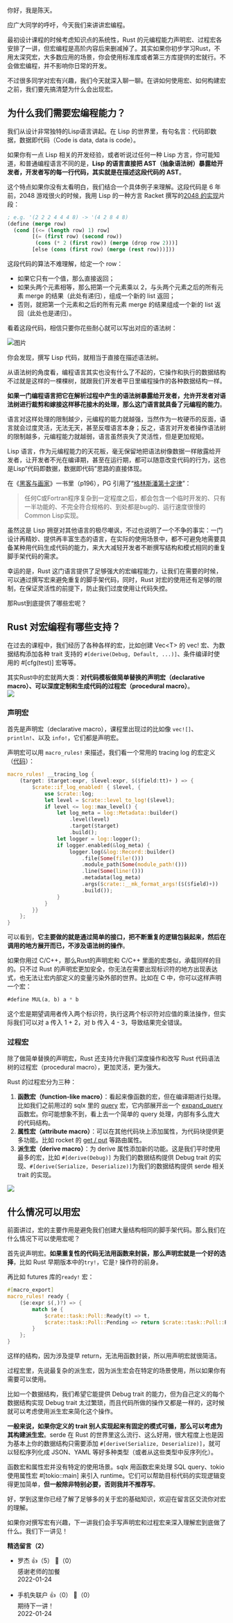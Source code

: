 你好，我是陈天。

应广大同学的呼吁，今天我们来讲讲宏编程。

最初设计课程的时候考虑知识点的系统性，Rust 的元编程能力声明宏、过程宏各安排了一讲，但宏编程是高阶内容后来删减掉了。其实如果你初步学习Rust，不用太深究宏，大多数应用的场景，你会使用标准库或者第三方库提供的宏就行。不会做宏编程，并不影响你日常的开发。

不过很多同学对宏有兴趣，我们今天就深入聊一聊。在讲如何使用宏、如何构建宏之前，我们要先搞清楚为什么会出现宏。

## 为什么我们需要宏编程能力？

我们从设计非常独特的Lisp语言讲起。在 Lisp 的世界里，有句名言：代码即数据，数据即代码（Code is data, data is code）。

如果你有一点 Lisp 相关的开发经验，或者听说过任何一种 Lisp 方言，你可能知道，和普通编程语言不同的是，**Lisp 的语言直接把 AST（抽象语法树）暴露给开发者，开发者写的每一行代码，其实就是在描述这段代码的 AST**。

这个特点如果你没有太看明白，我们结合一个具体例子来理解。这段代码是 6 年前，2048 游戏很火的时候，我用 Lisp 的一种方言 Racket 撰写的[2048 的实现](https://github.com/tyrchen/racket-book/blob/master/code/my-2048.rkt)片段：

```lisp
; e.g. '(2 2 2 4 4 4 8) -> '(4 2 8 4 8)
(define (merge row)
  (cond [(<= (length row) 1) row]
        [(= (first row) (second row))
         (cons (* 2 (first row)) (merge (drop row 2)))]
        [else (cons (first row) (merge (rest row)))]))
```

这段代码的算法不难理解，给定一个 row：

- 如果它只有一个值，那么直接返回；
- 如果头两个元素相等，那么把第一个元素乘以 2，与头两个元素之后的所有元素 merge 的结果（此处有递归），组成一个新的 list 返回；
- 否则，就把第一个元素和之后的所有元素 merge 的结果组成一个新的 list 返回（此处也是递归）。

看着这段代码，相信只要你花些耐心就可以写出对应的语法树：

![图片](https://static001.geekbang.org/resource/image/6e/aa/6efea8de02ff09942e4c2f54330166aa.png?wh=1191x939)

你会发现，撰写 Lisp 代码，就相当于直接在描述语法树。

从语法树的角度看，编程语言其实也没有什么了不起的，它操作和执行的数据结构不过就是这样的一棵棵树，就跟我们开发者平日里编程操作的各种数据结构一样。

**如果一门编程语言把它在解析过程中产生的语法树暴露给开发者，允许开发者对语法树进行裁剪和嫁接这样移花接木的处理，那么这门语言就具备了元编程的能力**。

语言对这样处理的限制越少，元编程的能力就越强，当然作为一枚硬币的反面，语言就会过度灵活，无法无天，甚至反噬语言本身；反之，语言对开发者操作语法树的限制越多，元编程能力就越弱，语言虽然丧失了灵活性，但是更加规矩。

Lisp 语言，作为元编程能力的天花板，毫无保留地把语法树像数据一样敞露给开发者，让开发者不光在编译期，甚至在运行期，都可以随意改变代码的行为，这也是Lisp“代码即数据，数据即代码”思路的直接体现。

在《[黑客与画家](https://book.douban.com/subject/6021440/)》一书里（p196），PG 引用了“[格林斯潘第十定律](https://en.wikipedia.org/wiki/Greenspun%27s_tenth_rule)”：

> 任何C或Fortran程序复杂到一定程度之后，都会包含一个临时开发的、只有一半功能的、不完全符合规格的、到处都是bug的、运行速度很慢的Common Lisp实现。

虽然这是 Lisp 拥趸对其他语言的极尽嘲讽，不过也说明了一个不争的事实：一门设计再精妙、提供再丰富生态的语言，在实际的使用场景中，都不可避免地需要具备某种用代码生成代码的能力，来大大减轻开发者不断撰写结构和模式相同的重复脚手架代码的需求。

幸运的是，Rust 这门语言提供了足够强大的宏编程能力，让我们在需要的时候，可以通过撰写宏来避免重复的脚手架代码，同时，Rust 对宏的使用还有足够的限制，在保证灵活性的前提下，防止我们过度使用让代码失控。

那Rust到底提供了哪些宏呢？

## Rust 对宏编程有哪些支持？

在过去的课程中，我们经历了各种各样的宏，比如创建 Vec&lt;T&gt; 的 vec! 宏、为数据结构添加各种 trait 支持的 `#[derive(Debug, Default, ...)]`、条件编译时使用的 #\[cfg(test)] 宏等等。

其实Rust中的宏就两大类：**对代码模板做简单替换的声明宏（declarative macro）、可以深度定制和生成代码的过程宏（procedural macro）**。  
![](https://static001.geekbang.org/resource/image/28/46/282416a7cfe83092d9c959602667ea46.jpg?wh=2312x1379)

### 声明宏

首先是声明宏（declarative macro），课程里出现过的比如像 `vec![]`、`println!`、以及 `info!`，它们都是声明宏。

声明宏可以用 `macro_rules!` 来描述，我们看一个常用的 tracing log 的宏定义（[代码](https://docs.rs/tracing/latest/src/tracing/macros.rs.html#2288-2311)）：

```rust
macro_rules! __tracing_log {
    (target: $target:expr, $level:expr, $($field:tt)+ ) => {
        $crate::if_log_enabled! { $level, {
            use $crate::log;
            let level = $crate::level_to_log!($level);
            if level <= log::max_level() {
                let log_meta = log::Metadata::builder()
                    .level(level)
                    .target($target)
                    .build();
                let logger = log::logger();
                if logger.enabled(&log_meta) {
                    logger.log(&log::Record::builder()
                        .file(Some(file!()))
                        .module_path(Some(module_path!()))
                        .line(Some(line!()))
                        .metadata(log_meta)
                        .args($crate::__mk_format_args!($($field)+))
                        .build());
                }
            }
        }}
    };
}
```

可以看到，**它主要做的就是通过简单的接口，把不断重复的逻辑包装起来，然后在调用的地方展开而已，不涉及语法树的操作**。

如果你用过 C/C++，那么Rust的声明宏和 C/C++ 里面的宏类似，承载同样的目的。只不过 Rust 的声明宏更加安全，你无法在需要出现标识符的地方出现表达式，也无法让宏内部定义的变量污染外部的世界。比如在 C 中，你可以这样声明一个宏：

```rust
#define MUL(a, b) a * b
```

这个宏是期望调用者传入两个标识符，执行这两个标识符对应值的乘法操作，但实际我们可以对 a 传入 1 + 2，对 b 传入 4 - 3，导致结果完全错误。

### 过程宏

除了做简单替换的声明宏，Rust 还支持允许我们深度操作和改写 Rust 代码语法树的过程宏（procedural macro），更加灵活，更为强大。

Rust 的过程宏分为三种：

1. **函数宏（function-like macro）**：看起来像函数的宏，但在编译期进行处理。比如我们之前用过的 sqlx 里的 [query](https://docs.rs/sqlx/0.5.10/src/sqlx/macros.rs.html#302-318) 宏，它内部展开出一个 [expand\_query](https://github.com/launchbadge/sqlx/blob/335eed45455daf5b65b9e36d44d7f4343ba421e6/sqlx-macros/src/lib.rs#L27-L42) 函数宏。你可能想象不到，看上去一个简单的 query 处理，内部有多么庞大的代码结构。
2. **属性宏（attribute macro）**：可以在其他代码块上添加属性，为代码块提供更多功能。比如 rocket 的 [get / put](https://docs.rs/rocket_codegen/0.4.10/src/rocket_codegen/lib.rs.html#329) 等路由属性。
3. **派生宏（derive macro）**：为 derive 属性添加新的功能。这是我们平时使用最多的宏，比如 `#[derive(Debug)]` 为我们的数据结构提供 Debug trait 的实现、`#[derive(Serialize, Deserialize)]`为我们的数据结构提供 serde 相关 trait 的实现。

![](https://static001.geekbang.org/resource/image/89/4e/89d8fafa46e80a6d4596yy0bf008f94e.jpg?wh=2312x1379)

## 什么情况可以用宏

前面讲过，宏的主要作用是避免我们创建大量结构相同的脚手架代码。那么我们在什么情况下可以使用宏呢？

首先说声明宏。**如果重复性的代码无法用函数来封装，那么声明宏就是一个好的选择**，比如 Rust 早期版本中的`try!`，它是`?` 操作符的前身。

再比如 futures 库的`ready!` 宏：

```rust
#[macro_export]
macro_rules! ready {
    ($e:expr $(,)?) => {
        match $e {
            $crate::task::Poll::Ready(t) => t,
            $crate::task::Poll::Pending => return $crate::task::Poll::Pending,
        }
    };
}
```

这样的结构，因为涉及提早 return，无法用函数封装，所以用声明宏就很简洁。

过程宏里，先说最复杂的派生宏，因为派生宏会在特定的场景使用，所以如果你有需要可以使用。

比如一个数据结构，我们希望它能提供 Debug trait 的能力，但为自己定义的每个数据结构实现 Debug trait 太过繁琐，而且代码所做的操作又都是一样的，这时候就可以考虑使用派生宏来简化这个操作。

**一般来说，如果你定义的 trait 别人实现起来有固定的模式可循，那么可以考虑为其构建派生宏**。serde 在 Rust 的世界里这么流行、这么好用，很大程度上也是因为基本上你的数据结构只需要添加 `#[derive(Serialize, Deserialize)]`，就可以轻松序列化成 JSON、YAML 等好多种类型（或者从这些类型中反序列化）。

函数宏和属性宏并没有特定的使用场景。sqlx 用函数宏来处理 SQL query、tokio 使用属性宏 #\[tokio::main] 来引入 runtime。它们可以帮助目标代码的实现逻辑变得更加简单，**但一般除非特别必要，否则我并不推荐写**。

好，学到这里你已经了解了足够多的关于宏的基础知识，欢迎在留言区交流你对宏的理解。

如果你对撰写宏有兴趣，下一讲我们会手写声明宏和过程宏来深入理解宏到底做了什么。我们下一讲见！
<div><strong>精选留言（2）</strong></div><ul>
<li><span>罗杰</span> 👍（5） 💬（0）<div>感谢老师的加餐</div>2022-01-24</li><br/><li><span>手机失联户</span> 👍（0） 💬（0）<div>期待下一讲！</div>2022-01-24</li><br/>
</ul>